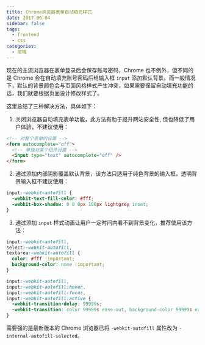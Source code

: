 ```yaml
---
title: Chrome浏览器表单自动填充样式
date: 2017-06-04
sidebar: false
tags:
  - frontend
  - css
categories:
  - 前端
---
```


现在的主流浏览器在表单登录后会保存账号密码，Chrome 也不例外，但不同的是 Chrome 会在自动填充账号密码后给输入框 `input` 添加默认背景。而一般情况下，默认的背景颜色会与页面风格样式产生冲突，如果需要保留自动填充功能的话，我们就要根据页面设计修改样式了。

这里总结了三种解决方法，具体如下：

1. 关闭浏览器自动填充表单功能，此方法有助于提升网站安全性, 但也降低了用户体验，不建议使用：

```html
<!-- 对整个表单的设置 -->
<form autocomplete="off">
  <!-- 单独对某个组件设置 -->
  <input type="text" autocomplete="off" />
</form>
```

2. 通过添加内部阴影覆盖默认背景，该方法只适用于纯色背景的输入框，透明背景输入框不建议使用：

```css
input:-webkit-autofill {
  -webkit-text-fill-color: #fff;
  -webkit-box-shadow: 0 0 0px 100px lightgrey inset;
}
```

3. 通过添加 `input` 样式动画让用户一定时间内看不到背景变化，推荐使用该方法：

```css
input:-webkit-autofill,
select:-webkit-autofill,
textarea:-webkit-autofill {
  color: #fff !important;
  background-color: none !important;
}

input:-webkit-autofill,
input:-webkit-autofill:hover,
input:-webkit-autofill:focus,
input:-webkit-autofill:active {
  -webkit-transition-delay: 99999s;
  -webkit-transition: color 99999s ease-out, background-color 99999s ease-out;
}
```

需要强的是最新版本的 Chrome 浏览器已将 `-webkit-autofill` 属性改为 `-internal-autofill-selected`。
